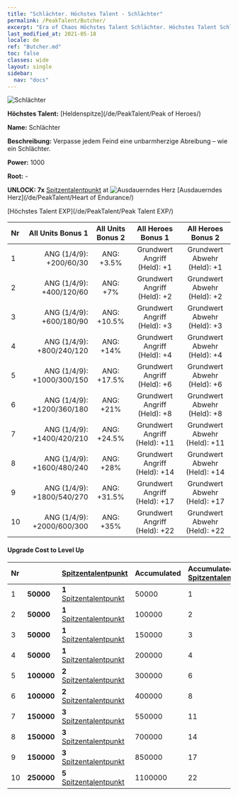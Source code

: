 ```yaml
---
title: "Schlächter. Höchstes Talent - Schlächter"
permalink: /PeakTalent/Butcher/
excerpt: "Era of Chaos Höchstes Talent Schlächter. Höchstes Talent Schlächter. Schlächter"
last_modified_at: 2021-05-18
locale: de
ref: "Butcher.md"
toc: false
classes: wide
layout: single
sidebar:
  nav: "docs"
---
```


  ![Schlächter](/images/pt/talent_1006.png)

  **Höchstes Talent:** [Heldenspitze](/de/PeakTalent/Peak of Heroes/)

  **Name:** Schlächter

  **Beschreibung:** Verpasse jedem Feind eine unbarmherzige Abreibung – wie ein Schlächter.

  **Power:** 1000

  **Root:** -

  **UNLOCK: 7x** [Spitzentalentpunkt](/ItemsDE/con_934/) at ![Ausdauerndes Herz](/images/pt/talent_1002.png) [Ausdauerndes Herz](/de/PeakTalent/Heart of Endurance/)

  [Höchstes Talent EXP](/de/PeakTalent/Peak Talent EXP/)

  | Nr | All Units Bonus 1 | All Units Bonus 2 | All Heroes Bonus 1 | All Heroes Bonus 2 |
  |:---|--------------:|:-------------:|:-------------:|:-------------:|
  | 1 | ANG (1/4/9): +200/60/30 | ANG: +3.5% | Grundwert Angriff (Held): +1 | Grundwert Abwehr (Held): +1 |
  | 2 | ANG (1/4/9): +400/120/60 | ANG: +7% | Grundwert Angriff (Held): +2 | Grundwert Abwehr (Held): +2 |
  | 3 | ANG (1/4/9): +600/180/90 | ANG: +10.5% | Grundwert Angriff (Held): +3 | Grundwert Abwehr (Held): +3 |
  | 4 | ANG (1/4/9): +800/240/120 | ANG: +14% | Grundwert Angriff (Held): +4 | Grundwert Abwehr (Held): +4 |
  | 5 | ANG (1/4/9): +1000/300/150 | ANG: +17.5% | Grundwert Angriff (Held): +6 | Grundwert Abwehr (Held): +6 |
  | 6 | ANG (1/4/9): +1200/360/180 | ANG: +21% | Grundwert Angriff (Held): +8 | Grundwert Abwehr (Held): +8 |
  | 7 | ANG (1/4/9): +1400/420/210 | ANG: +24.5% | Grundwert Angriff (Held): +11 | Grundwert Abwehr (Held): +11 |
  | 8 | ANG (1/4/9): +1600/480/240 | ANG: +28% | Grundwert Angriff (Held): +14 | Grundwert Abwehr (Held): +14 |
  | 9 | ANG (1/4/9): +1800/540/270 | ANG: +31.5% | Grundwert Angriff (Held): +17 | Grundwert Abwehr (Held): +17 |
  | 10 | ANG (1/4/9): +2000/600/300 | ANG: +35% | Grundwert Angriff (Held): +22 | Grundwert Abwehr (Held): +22 |


#### Upgrade Cost to Level Up

  | Nr | <i class="fas fa-coins"/> | [Spitzentalentpunkt](/ItemsDE/con_934/) | Accumulated <i class="fas fa-coins"/> | Accumulated [Spitzentalentpunkt](/ItemsDE/con_934/) |
  |:---|:--------------|:-------------|:-------------|:-------------|
  | 1 | **50000** | **1** [Spitzentalentpunkt](/ItemsDE/con_934/) | 50000 | 1 |
  | 2 | **50000** | **1** [Spitzentalentpunkt](/ItemsDE/con_934/) | 100000 | 2 |
  | 3 | **50000** | **1** [Spitzentalentpunkt](/ItemsDE/con_934/) | 150000 | 3 |
  | 4 | **50000** | **1** [Spitzentalentpunkt](/ItemsDE/con_934/) | 200000 | 4 |
  | 5 | **100000** | **2** [Spitzentalentpunkt](/ItemsDE/con_934/) | 300000 | 6 |
  | 6 | **100000** | **2** [Spitzentalentpunkt](/ItemsDE/con_934/) | 400000 | 8 |
  | 7 | **150000** | **3** [Spitzentalentpunkt](/ItemsDE/con_934/) | 550000 | 11 |
  | 8 | **150000** | **3** [Spitzentalentpunkt](/ItemsDE/con_934/) | 700000 | 14 |
  | 9 | **150000** | **3** [Spitzentalentpunkt](/ItemsDE/con_934/) | 850000 | 17 |
  | 10 | **250000** | **5** [Spitzentalentpunkt](/ItemsDE/con_934/) | 1100000 | 22 |
